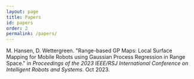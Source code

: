 ```yaml
---
layout: page
title: Papers
id: papers
order: 2
permalink: /papers/
---
```


M. Hansen, D. Wettergreen. "Range-based GP Maps: Local Surface Mapping for Mobile Robots using Gaussian Process Regression in Range Space." in *Proceedings of the 2023 IEEE/RSJ International Conference on Intelligent Robots and Systems*. Oct 2023.


